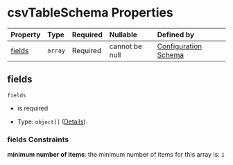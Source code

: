 # csvTableSchema Properties

| Property          | Type    | Required | Nullable       | Defined by                                                                                                                                                                                              |
| :---------------- | :------ | :------- | :------------- | :------------------------------------------------------------------------------------------------------------------------------------------------------------------------------------------------------ |
| [fields](#fields) | `array` | Required | cannot be null | [Configuration Schema](schema-defs-csvtableschema-properties-fields.md "https://raw.githubusercontent.com/about-code/glossarify-md/v7.0.0/conf/v5/schema.json#/$defs/csvTableSchema/properties/fields") |

## fields



`fields`

*   is required

*   Type: `object[]` ([Details](schema-defs-csvtableschemafield.md))

### fields Constraints

**minimum number of items**: the minimum number of items for this array is: `1`

